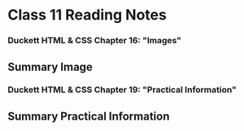 # Class 11 Reading Notes

### Duckett HTML & CSS Chapter 16: "Images"

Summary Image
-


### Duckett HTML & CSS Chapter 19: "Practical Information"

Summary Practical Information
-